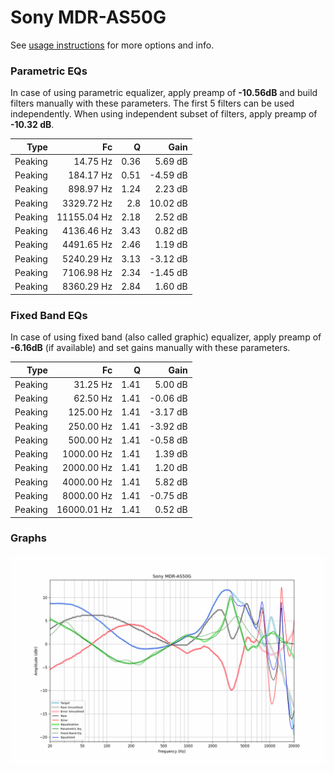# Sony MDR-AS50G
See [usage instructions](https://github.com/jaakkopasanen/AutoEq#usage) for more options and info.

### Parametric EQs
In case of using parametric equalizer, apply preamp of **-10.56dB** and build filters manually
with these parameters. The first 5 filters can be used independently.
When using independent subset of filters, apply preamp of **-10.32 dB**.

| Type    | Fc          |    Q | Gain     |
|--------:|------------:|-----:|---------:|
| Peaking | 14.75 Hz    | 0.36 | 5.69 dB  |
| Peaking | 184.17 Hz   | 0.51 | -4.59 dB |
| Peaking | 898.97 Hz   | 1.24 | 2.23 dB  |
| Peaking | 3329.72 Hz  | 2.8  | 10.02 dB |
| Peaking | 11155.04 Hz | 2.18 | 2.52 dB  |
| Peaking | 4136.46 Hz  | 3.43 | 0.82 dB  |
| Peaking | 4491.65 Hz  | 2.46 | 1.19 dB  |
| Peaking | 5240.29 Hz  | 3.13 | -3.12 dB |
| Peaking | 7106.98 Hz  | 2.34 | -1.45 dB |
| Peaking | 8360.29 Hz  | 2.84 | 1.60 dB  |

### Fixed Band EQs
In case of using fixed band (also called graphic) equalizer, apply preamp of **-6.16dB**
(if available) and set gains manually with these parameters.

| Type    | Fc          |    Q | Gain     |
|--------:|------------:|-----:|---------:|
| Peaking | 31.25 Hz    | 1.41 | 5.00 dB  |
| Peaking | 62.50 Hz    | 1.41 | -0.06 dB |
| Peaking | 125.00 Hz   | 1.41 | -3.17 dB |
| Peaking | 250.00 Hz   | 1.41 | -3.92 dB |
| Peaking | 500.00 Hz   | 1.41 | -0.58 dB |
| Peaking | 1000.00 Hz  | 1.41 | 1.39 dB  |
| Peaking | 2000.00 Hz  | 1.41 | 1.20 dB  |
| Peaking | 4000.00 Hz  | 1.41 | 5.82 dB  |
| Peaking | 8000.00 Hz  | 1.41 | -0.75 dB |
| Peaking | 16000.01 Hz | 1.41 | 0.52 dB  |

### Graphs
![](./Sony%20MDR-AS50G.png)